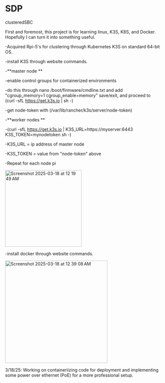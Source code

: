 # SDP
clusteredSBC

First and foremost, this project is for learning linux, K3S, K8S, and Docker. Hopefully I can turn it into something useful.

-Acquired Rpi-5's for clustering through Kubernetes K3S on standard 64-bit OS.

-install K3S through website commands. 

-**master node **

  -enable control groups for containerized environments

  -do this through nano /boot/firmware/cmdline.txt and add "cgroup_memory=1 cgroup_enable=memory" save/exit, and proceed to (curl -sfL https://get.k3s.io | sh -)

  -get node-token with (/var/lib/rancher/k3s/server/node-token)

-**worker nodes **

  -(curl -sfL https://get.k3s.io | K3S_URL=https://myserver:6443 K3S_TOKEN=mynodetoken sh -)

  -K3S_URL = ip address of master node

  -K3S_TOKEN = value from "node-token" above

  -Repeat for each node pi

<img width="248" alt="Screenshot 2025-03-18 at 12 19 49 AM" src="https://github.com/user-attachments/assets/6904609a-35ba-44cc-acff-d6f8badd8b10" />



-install docker through website commands.


<img width="332" alt="Screenshot 2025-03-18 at 12 39 08 AM" src="https://github.com/user-attachments/assets/e95f1494-da9d-4224-8c68-1728d7d57601" />


3/18/25: Working on containeriizing code for deployment and implementing some power over ethernet (PoE) for a more professional setup.


